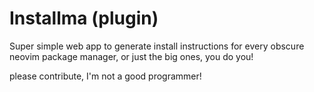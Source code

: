 # Installma (plugin) 

Super simple web app to generate install instructions for every obscure neovim package manager, or just the big ones, you do you!

please contribute, I'm not a good programmer! 
